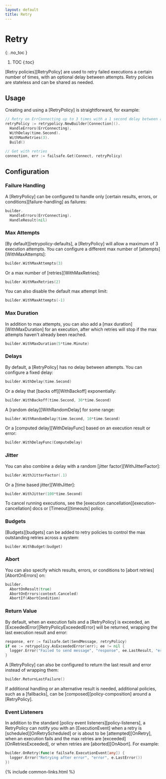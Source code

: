 ```yaml
---
layout: default
title: Retry
---
```


# Retry
{: .no_toc }

1. TOC
{:toc}

[Retry policies][RetryPolicy] are used to retry failed executions a certain number of times, with an optional delay between attempts. Retry policies are stateless and can be shared as needed.

## Usage

Creating and using a [RetryPolicy] is straightforward, for example:

```go
// Retry on ErrConnecting up to 3 times with a 1 second delay between attempts
retryPolicy := retrypolicy.NewBuilder[Connection]().
  HandleErrors(ErrConnecting).
  WithDelay(time.Second).
  WithMaxRetries(3).
  Build()
  
// Get with retries
connection, err := failsafe.Get(Connect, retryPolicy)
```

## Configuration

### Failure Handling

A [RetryPolicy] can be configured to handle only [certain results, errors, or conditions][failure-handling] as failures:

```go
builder.
  HandleErrors(ErrConnecting).
  HandleResult(nil)
```

### Max Attempts

[By default][retrypolicy-defaults], a [RetryPolicy] will allow a maximum of 3 execution attempts. You can configure a different max number of [attempts][WithMaxAttempts]:

```go
builder.WithMaxAttempts(3)
```

Or a max number of [retries][WithMaxRetries]:

```go
builder.WithMaxRetries(2)
```

You can also disable the default max attempt limit:

```go
builder.WithMaxAttempts(-1)
```

### Max Duration

In addition to max attempts, you can also add a [max duration][WithMaxDuration] for an execution, after which retries will stop if the max attempts haven't already been reached.

```go
builder.WithMaxDuration(5*time.Minute)
```

### Delays

By default, a [RetryPolicy] has no delay between attempts. You can configure a fixed delay:

```go
builder.WithDelay(time.Second)
```

Or a delay that [backs off][WithBackoff] exponentially:

```go
builder.WithBackoff(time.Second, 30*time.Second)
```

A [random delay][WithRandomDelay] for some range:

```go
builder.WithRandomDelay(time.Second, 10*time.Second)
```

Or a [computed delay][WithDelayFunc] based on an execution result or error:

```go
builder.WithDelayFunc(ComputeDelay)
```

### Jitter

You can also combine a delay with a random [jitter factor][WithJitterFactor]:

```go
builder.WithJitterFactor(.1)
```

Or a [time based jitter][WithJitter]:

```go
builder.WithJitter(100*time.Second)
```

To cancel running executions, see the [execution cancellation][execution-cancellation] docs or [Timeout][timeouts] policy.

### Budgets

[Budgets][budgets] can be added to retry policies to control the max outstanding retries across a system:

```go
builder.WithBudget(budget)
```

### Abort

You can also specify which results, errors, or conditions to [abort retries][AbortOnErrors] on:

```go
builder.
  AbortOnResult(true)
  AbortOnErrors(context.Canceled)
  AbortIf(AbortCondition)
```

### Return Value

By default, when an execution fails and a [RetryPolicy] is exceeded, an [ExceededError][RetryPolicyExceededError] will be returned, wrapping the last execution result and error:

```go
response, err := failsafe.Get(SendMessage, retryPolicy)
if ee := retrypolicy.AsExceededError(err); ee != nil {
  logger.Error("Failed to send message", "response", ee.LastResult, "err", ee.LastError)
}
```

A [RetryPolicy] can also be configured to return the last result and error instead of wrapping them:

```go
builder.ReturnLastFailure()
```

If additional handling or an alternative result is needed, additional policies, such as a [fallbacks], can be [composed][policy-composition] around a [RetryPolicy].

### Event Listeners

In addition to the standard [policy event listeners][policy-listeners], a RetryPolicy can notify you with an [ExecutionEvent] when a retry is [scheduled][OnRetryScheduled] or is about to be [attempted][OnRetry], when an execution fails and the max retries are [exceeded][OnRetriesExceeded], or when retries are [aborted][OnAbort]. For example:

```go
builder.OnRetry(func(e failsafe.ExecutionEvent[any]) {
  logger.Error("Retrying after error", "error", e.LastError())
})
```


{% include common-links.html %}